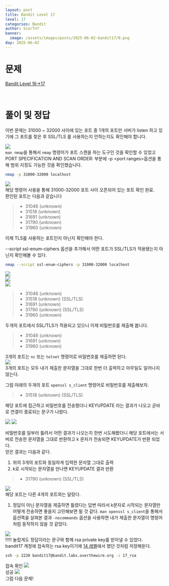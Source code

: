 ```yaml
---
layout: post
title: Bandit Level 17
level: 17
categories: Bandit
author: ScorTnT
banner:
  image: /assets/images/posts/2025-06-02-bandit17/0.png
day: 2025-06-02
---
```


# 문제

[Bandit Level 16->17](https://overthewire.org/wargames/bandit/bandit{{page.level}}.html)

<br> <!--
![](/assets/images/posts/{{page.day}}-bandit{{page.level}}/0.png)  
mkdir ./assets/images/posts/2025-06-02-bandit17
ssh -p 2220 bandit16@bandit.labs.overthewire.org
`passwd : kSkvUpMQ7lBYyCM4GBPvCvT1BfWRy0Dx`
bash
openssl s_client localhost:30001
ssh -p 2220 bandit17@bandit.labs.overthewire.org -i 17_rsa
-->

# 풀이 및 정답
  
이번 문제는 31000 ~ 32000 사이에 있는 포트 중 1개의 포트만 서버가 listen 하고 있기에 그 포트를 찾은 후 SSL/TLS 를 사용하는지 안하는지도 확인해야 합니다. 

![](/assets/images/posts/{{page.day}}-bandit{{page.level}}/0.png)  
`man nmap`을 통해서 `nmap` 명령어가 포트 스캔을 하는 도구인 것을 확인할 수 있었고 PORT SPECIFICATION AND SCAN ORDER: 부분에 -p \<port ranges\>옵션을 통해 범위 지정도 가능한 것을 확인했습니다.  
  
```bash
nmap -p 31000-32000 localhost
```  
![](/assets/images/posts/{{page.day}}-bandit{{page.level}}/1.png)  
해당 명령어 사용을 통해 31000-32000 포트 사이 오픈되어 있는 포트 확인 완료.  
환인된 포트는 다음과 같습니다
> - 31046 (unknown)
> - 31518 (unknown)
> - 31691 (unknown)
> - 31790 (unknown)
> - 31960 (unknown)

이제 TLS를 사용하는 포트인지 아닌지 확인해야 한다.  
  
--script ssl-enum-ciphers 옵션을 추가해서 어떤 포트가 SSL/TLS가 적용됐는지 아닌지 확인해볼 수 있다.  
```bash
nmap --script ssl-enum-ciphers -p 31000-32000 localhost
```  
![](/assets/images/posts/{{page.day}}-bandit{{page.level}}/2.png)  
![](/assets/images/posts/{{page.day}}-bandit{{page.level}}/3.png)  
![](/assets/images/posts/{{page.day}}-bandit{{page.level}}/4.png)  
> - 31046 (unknown)  
> - 31518 (unknown) (SSL/TLS)  
> - 31691 (unknown)  
> - 31790 (unknown) (SSL/TLS)  
> - 31960 (unknown)  
  
두개의 포트에서 SSL/TLS가 적용되고 있으니 이제 비밀번호를 제출해 봅니다.  
> - 31046 (unknown)  
> - 31691 (unknown)  
> - 31960 (unknown)  
  
3개의 포트는 `nc` 또는 `telnet` 명령어로 비밀번호를 제출하면 된다.  
![](/assets/images/posts/{{page.day}}-bandit{{page.level}}/5.png)  
3개의 포트는 모두 내가 제출한 문자열을 그대로 한번 더 출력하고 아무일도 일어나지 않는다.  

그럼 아래의 두개의 포트 `openssl s_client` 명령어로 비밀번호를 제출해보자.  
> - 31518 (unknown) (SSL/TLS)  
  
해당 포트에 접근하고 비밀번호를 전송했더니 KEYUPDATE 라는 결과가 나오고 곧바로 연결이 종료되는 문구가 나왔다.

![](/assets/images/posts/{{page.day}}-bandit{{page.level}}/6.png)
![](/assets/images/posts/{{page.day}}-bandit{{page.level}}/7.png)  

비밀번호를 일부러 틀려서 어떤 결과가 나오는지 한번 시도해봤더니 해당 포트에서는 서버로 전송한 문자열을 그대로 반환하고 k 문자가 전송되면 KEYUPDATE가 반환 되었다.  
얻은 결과는 다음과 같다.
1) 위의 3개의 포트와 동일하게 입력한 문자열 그대로 출력
2) k로 시작되는 문자열을 만나면 KEYUPDATE 결과 반환
  
> - 31790 (unknown) (SSL/TLS)  
  
![](/assets/images/posts/{{page.day}}-bandit{{page.level}}/8.png)  
해당 포트는 다른 4개의 포트와는 달랐다.  
1) 정답이 아닌 문자열을 제출하면 틀렸다는 답변
따라서 k문자로 시작되는 문자열만 어떻게 전송하면 좋을지 고민해보면 될 것 같다. 
`man openssl s_client`을 통해서 옵션쪽을 살펴본 결과 `-nocommands` 옵션을 사용하면 내가 제출한 문자열이 명령어처럼 동작하지 않을 것 같았다.  
  
![](/assets/images/posts/{{page.day}}-bandit{{page.level}}/9.png)  
!!!!! 놀랍게도 정답이라는 문구와 함께 rsa private key를 받아낼 수 있었다.  
bandit17 계정에 접속하는 rsa key이기에 [14 레벨](/bandit/2025/05/30/Bandit-14.html)에서 했던 것처럼 저장해둔다.  
  
```cmd
ssh -p 2220 bandit17@bandit.labs.overthewire.org -i 17_rsa
```

접속 확인
![](/assets/images/posts/{{page.day}}-bandit{{page.level}}/10.png)  
성공
![](/assets/images/posts/{{page.day}}-bandit{{page.level}}/11.png)  
그럼 다음 문제!